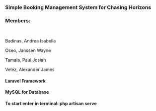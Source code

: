 <h3>Simple Booking Management System for Chasing Horizons</h3>

<h3>Members:</h3><br>
<p>Badinas, Andrea Isabella </p>
<p>Oseo, Janssen Wayne</p>
<p>Tamala, Paul Josiah</p>
<p>Velez, Alexander James</p>

<h4>Laravel Framework</h4>
<h4>MySQL for Database </h4>

<h4>To start enter in terminal: php artisan serve</h4>
